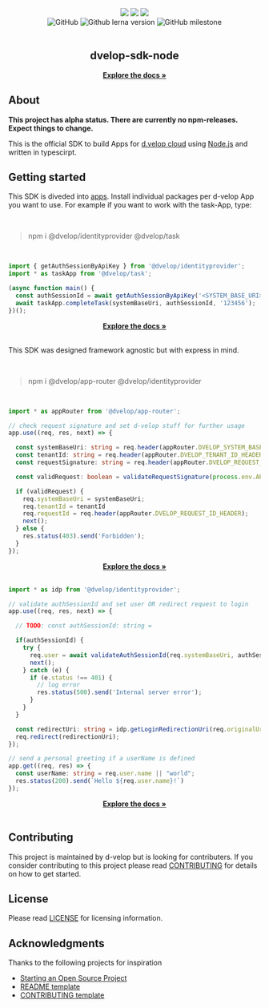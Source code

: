 

<div style="text-align: center">
  <div>
    <img src="https://img.shields.io/badge/%40dvelop%2Fapp--router-merged-blueviolet">
    <img src="https://img.shields.io/badge/%40dvelop%2Fidentityprovider-merged-blueviolet">
    <img src="https://img.shields.io/badge/%40dvelop%2Ftask-in%20progress-%230052cc">
  </div>
  <div>
    <img alt="GitHub" src="https://img.shields.io/github/license/d-velop/dvelop-sdk-node?style=flat-square">
    <img alt="Github lerna version" src="https://img.shields.io/github/lerna-json/v/d-velop/dvelop-sdk-node">
    <img alt="GitHub milestone" src="https://img.shields.io/github/milestones/progress-percent/d-velop/dvelop-sdk-node/1?style=flat-square">
  </div>
  </br>
  <h2>dvelop-sdk-node</h2>
  <a href="https://d-velop.github.io/dvelop-sdk-node/modules.html"><strong>Explore the docs »</strong></a>
</div>

## About

**This project has alpha status. There are currently no npm-releases. Expect things to change.**

This is the official SDK to build Apps for [d.velop cloud](https://www.d-velop.de/cloud/) using
[Node.js](https://nodejs.org/en/) and written in typescirpt.

## Getting started

This SDK is diveded into [apps](https://developer.d-velop.de/dev/de/explore-the-apps). Install individual packages per d-velop App you want to use. For example if you want to work with the task-App, type:

</br>

> npm i @dvelop/identityprovider @dvelop/task

</br>

``` typescript
import { getAuthSessionByApiKey } from '@dvelop/identityprovider';
import * as taskApp from '@dvelop/task';

(async function main() {
  const authSessionId = await getAuthSessionByApiKey('<SYSTEM_BASE_URI>', '<API_KEY>');
  await taskApp.completeTask(systemBaseUri, authSessionId, '123456');
})();
```

<div style="text-align: center">
  <a href="https://d-velop.github.io/dvelop-sdk-node/modules.html"><strong>Explore the docs »</strong></a>
</div>

</br>

This SDK was designed framework agnostic but with express in mind.

</br>

> npm i @dvelop/app-router @dvelop/identityprovider

</br>

``` typescript
import * as appRouter from '@dvelop/app-router';

// check request signature and set d-velop stuff for further usage
app.use((req, res, next) => {

  const systemBaseUri: string = req.header(appRouter.DVELOP_SYSTEM_BASE_URI_HEADER);
  const tenantId: string = req.header(appRouter.DVELOP_TENANT_ID_HEADER);
  const requestSignature: string = req.header(appRouter.DVELOP_REQUEST_SIGNATURE_HEADER);

  const validRequest: boolean = validateRequestSignature(process.env.APP_SECRET, systemBaseUri, tenantId, requestSignature)

  if (validRequest) {
    req.systemBaseUri = systemBaseUri;
    req.tenantId = tenantId
    req.requestId = req.header(appRouter.DVELOP_REQUEST_ID_HEADER);
    next();
  } else {
    res.status(403).send('Forbidden');
  }
});
```

<div style="text-align: center">
  <a href="https://d-velop.github.io/dvelop-sdk-node/modules.html"><strong>Explore the docs »</strong></a>
</div>

</br>

```typescript
import * as idp from '@dvelop/identityprovider';

// validate authSessionId and set user OR redirect request to login
app.use((req, res, next) => {

  // TODO: const authSessionId: string =

  if(authSessionId) {
    try {
      req.user = await validateAuthSessionId(req.systemBaseUri, authSessionId)
      next();
    } catch (e) {
      if (e.status !== 401) {
        // log error
        res.status(500).send('Internal server error');
      }
    }
  }

  const redirectUri: string = idp.getLoginRedirectionUri(req.originalUrl);
  req.redirect(redirectionUri);
});

// send a personal greeting if a userName is defined
app.get((req, res) => {
  const userName: string = req.user.name || "world";
  res.status(200).send(`Hello ${req.user.name}!`)
});
```

<div style="text-align: center">
  <a href="https://d-velop.github.io/dvelop-sdk-node/modules.html"><strong>Explore the docs »</strong></a>
</div>

</br>

## Contributing
This project is maintained by d-velop but is looking for contributers. If you consider contributing to this project please read [CONTRIBUTING](CONTRIBUTING.md) for details on how to get started.


## License
Please read [LICENSE](LICENSE) for licensing information.

## Acknowledgments
Thanks to the following projects for inspiration

* [Starting an Open Source Project](https://opensource.guide/starting-a-project/)
* [README template](https://gist.github.com/PurpleBooth/109311bb0361f32d87a2)
* [CONTRIBUTING template](https://github.com/nayafia/contributing-template/blob/master/CONTRIBUTING-template.md)